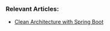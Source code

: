 ### Relevant Articles:

- [Clean Architecture with Spring Boot](https://www.surya.com/spring-boot-clean-architecture)
